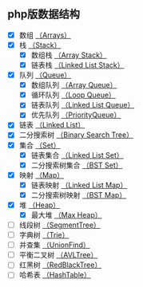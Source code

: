 ## php版数据结构

- [x] 数组 [（Arrays）](https://github.com/xushuhui/Data-Structures/tree/master/Arrays)
- [x] 栈 [（Stack）](https://github.com/xushuhui/Data-Structures/tree/master/Stack)
    - [x] 数组栈 [（Array Stack）](https://github.com/xushuhui/Data-Structures/tree/master/Stack/ArrayStack.php)
    - [x] 链表栈 [（Linked List Stack）](https://github.com/xushuhui/Data-Structures/tree/master/Stack/LinkedListStack.php)
- [x] 队列 [（Queue）](https://github.com/xushuhui/Data-Structures/tree/master/Queue)
    - [x] 数组队列 [（Array Queue）](https://github.com/xushuhui/Data-Structures/tree/master/Queue/ArrayQueue.php)
    - [x] 循环队列 [（Loop Queue）](https://github.com/xushuhui/Data-Structures/tree/master/Queue/LoopQueue.php)
    - [x] 链表队列 [（Linked List Queue）](https://github.com/xushuhui/Data-Structures/tree/master/Queue/LinkedListQueue.php)
    - [x] 优先队列 [（PriorityQueue）](https://github.com/xushuhui/Data-Structures/tree/master/Queue/PriorityQueue.php)
- [x] 链表 [（Linked List）](https://github.com/xushuhui/Data-Structures/tree/master/LinkedList)
- [x] 二分搜索树 [（Binary Search Tree）](https://github.com/xushuhui/Data-Structures/tree/master/BinarySearchTree)
- [x] 集合 [（Set）](https://github.com/xushuhui/Data-Structures/tree/master/Set)
    - [x] 链表集合 [（Linked List Set）](https://github.com/xushuhui/Data-Structures/tree/master/Set/LinkedListSet.php)
    - [x] 二分搜索树集合 [（BST Set）](https://github.com/xushuhui/Data-Structures/tree/master/Set/BSTSet.php)
- [x] 映射 [（Map）](https://github.com/xushuhui/Data-Structures/tree/master/Map)
    - [x] 链表映射 [（Linked List Map）](https://github.com/xushuhui/Data-Structures/tree/master/Map/LinkedListMap.php)
    - [x] 二分搜索树映射 [（BST Map）](https://github.com/xushuhui/Data-Structures/tree/master/Map/BSTMap.php)

- [x] 堆 [（Heap）](https://github.com/xushuhui/Data-Structures/tree/master/Heap)
    - [x] 最大堆 [（Max Heap）](https://github.com/xushuhui/Data-Structures/tree/master/Map/MaxHeap.php)
- [ ] 线段树 [（SegmentTree）](https://github.com/xushuhui/Data-Structures/tree/master/SegmentTree)
- [ ] 字典树 [（Trie）](https://github.com/xushuhui/Data-Structures/tree/master/Trie)
- [ ] 并查集 [（UnionFind）](https://github.com/xushuhui/Data-Structures/tree/master/UnionFind)
- [ ] 平衡二叉树 [（AVLTree）](https://github.com/xushuhui/Data-Structures/tree/master/AVLTree)
- [ ] 红黑树 [（RedBlackTree）](https://github.com/xushuhui/Data-Structures/tree/master/RedBlackTree)
- [ ] 哈希表 [（HashTable）](https://github.com/xushuhui/Data-Structures/tree/master/HashTable)
